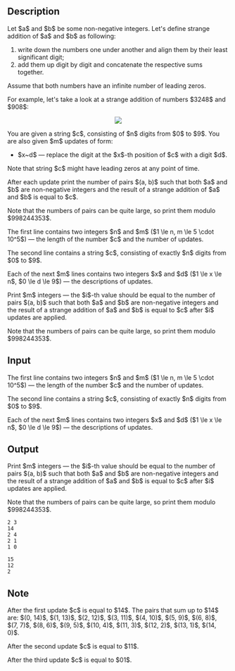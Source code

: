 ## Description

<div><p>Let $a$ and $b$ be some non-negative integers. Let's define <span class="tex-font-style-it">strange addition</span> of $a$ and $b$ as following:</p><ol> <li> write down the numbers one under another and align them by their least significant digit; </li><li> add them up digit by digit and concatenate the respective sums together. </li></ol><p>Assume that both numbers have an infinite number of leading zeros.</p><p>For example, let's take a look at a <span class="tex-font-style-it">strange addition</span> of numbers $3248$ and $908$:</p><center> <img class="tex-graphics" src="file://T27apMGp.png" style="max-width: 100.0%;max-height: 100.0%;"> </center><p>You are given a string $c$, consisting of $n$ digits from $0$ to $9$. You are also given $m$ updates of form: </p><ul> <li> $x~d$&nbsp;— replace the digit at the $x$-th position of $c$ with a digit $d$. </li></ul><p>Note that string $c$ might have leading zeros at any point of time.</p><p>After each update print the number of pairs $(a, b)$ such that both $a$ and $b$ are non-negative integers and the result of a <span class="tex-font-style-it">strange addition</span> of $a$ and $b$ is equal to $c$.</p><p>Note that the numbers of pairs can be quite large, so print them modulo $998244353$.</p></div><div class="input-specification"><p>The first line contains two integers $n$ and $m$ ($1 \le n, m \le 5 \cdot 10^5$)&nbsp;— the length of the number $c$ and the number of updates.</p><p>The second line contains a string $c$, consisting of exactly $n$ digits from $0$ to $9$.</p><p>Each of the next $m$ lines contains two integers $x$ and $d$ ($1 \le x \le n$, $0 \le d \le 9$)&nbsp;— the descriptions of updates.</p></div><div class="output-specification"><p>Print $m$ integers&nbsp;— the $i$-th value should be equal to the number of pairs $(a, b)$ such that both $a$ and $b$ are non-negative integers and the result of a <span class="tex-font-style-it">strange addition</span> of $a$ and $b$ is equal to $c$ after $i$ updates are applied.</p><p>Note that the numbers of pairs can be quite large, so print them modulo $998244353$.</p></div>

## Input

<p>The first line contains two integers $n$ and $m$ ($1 \le n, m \le 5 \cdot 10^5$)&nbsp;— the length of the number $c$ and the number of updates.</p><p>The second line contains a string $c$, consisting of exactly $n$ digits from $0$ to $9$.</p><p>Each of the next $m$ lines contains two integers $x$ and $d$ ($1 \le x \le n$, $0 \le d \le 9$)&nbsp;— the descriptions of updates.</p>

## Output

<p>Print $m$ integers&nbsp;— the $i$-th value should be equal to the number of pairs $(a, b)$ such that both $a$ and $b$ are non-negative integers and the result of a <span class="tex-font-style-it">strange addition</span> of $a$ and $b$ is equal to $c$ after $i$ updates are applied.</p><p>Note that the numbers of pairs can be quite large, so print them modulo $998244353$.</p>





```input1
2 3
14
2 4
2 1
1 0
```




```output1
15
12
2
```



## Note

<p>After the first update $c$ is equal to $14$. The pairs that sum up to $14$ are: $(0, 14)$, $(1, 13)$, $(2, 12)$, $(3, 11)$, $(4, 10)$, $(5, 9)$, $(6, 8)$, $(7, 7)$, $(8, 6)$, $(9, 5)$, $(10, 4)$, $(11, 3)$, $(12, 2)$, $(13, 1)$, $(14, 0)$.</p><p>After the second update $c$ is equal to $11$.</p><p>After the third update $c$ is equal to $01$.</p>
